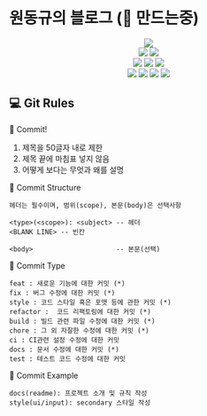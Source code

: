 # 원동규의 블로그 (🔧 만드는중)

<div align="center">
	<img src="https://img.shields.io/badge/Next.js-000000?style=flat&logo=Next.js&logoColor=white" />
</div>

<div align="center">
	<img src="https://img.shields.io/badge/React-61DAFB?style=flat&logo=React&logoColor=white" />
	<img src="https://img.shields.io/badge/TypeScript-3178C6?style=flat&logo=TypeScript&logoColor=white" />
</div>

<div align="center">
	<img src="https://img.shields.io/badge/Vercel-000000?style=flat&logo=Vercel&logoColor=white" />
	<img src="https://img.shields.io/badge/Styled Components-DB7093?style=flat&logo=Styled-Components&logoColor=white" />
	<img src="https://img.shields.io/badge/Prettier-F7B93E?style=flat&logo=Prettier&logoColor=white" />
</div>

<div align="center">
	<img src="https://img.shields.io/badge/HTML5-E34F26?style=flat&logo=HTML5&logoColor=white" />
		<img src="https://img.shields.io/badge/CSS3-1572B6?style=flat&logo=CSS3&logoColor=white" />
	<img src="https://img.shields.io/badge/JavaScript-F7DF1E?style=flat&logo=JavaScript&logoColor=white" />
	<img src="https://img.shields.io/badge/ESLint-4B32C3?style=flat&logo=ESLint&logoColor=white" />
</div>

## 💻 Git Rules

📌 Commit!

1. 제목을 50글자 내로 제한
2. 제목 끝에 마침표 넣지 않음
3. 어떻게 보다는 무엇과 왜를 설명

📌 Commit Structure

```
헤더는 필수이며, 범위(scope), 본문(body)은 선택사항

<type>(<scope>): <subject> -- 헤더
<BLANK LINE> -- 빈칸

<body>                     -- 본문(선택)
```

📌 Commit Type

```
feat : 새로운 기능에 대한 커밋 (*)
fix : 버그 수정에 대한 커밋 (*)
style : 코드 스타일 혹은 포맷 등에 관한 커밋 (*)
refactor :  코드 리팩토링에 대한 커밋 (*)
build : 빌드 관련 파일 수정에 대한 커밋 (*)
chore : 그 외 자잘한 수정에 대한 커밋 (*)
ci : CI관련 설정 수정에 대한 커밋
docs : 문서 수정에 대한 커밋 (*)
test : 테스트 코드 수정에 대한 커밋
```

📌 Commit Example

```
docs(readme): 프로젝트 소개 및 규칙 작성
style(ui/input): secondary 스타일 작성
```

